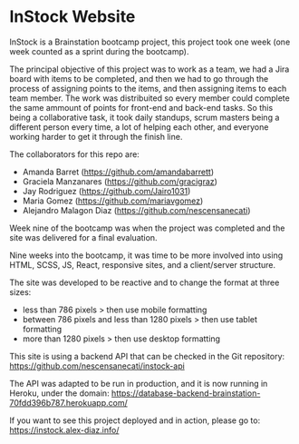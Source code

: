 # InStock Website
InStock is a Brainstation bootcamp project, this project took one week (one week counted as a sprint during the bootcamp).

The principal objective of this project was to work as a team, we had a Jira board with items to be completed, and then we had to go through the process of assigning points to the items, and then assigning items to each team member. The work was distribuited so every member could complete the same ammount of points for front-end and back-end tasks. So this being a collaborative task, it took daily standups, scrum masters being a different person every time, a lot of helping each other, and everyone working harder to get it through the finish line. 

The collaborators for this repo are: 
- Amanda Barret (https://github.com/amandabarrett)
- Graciela Manzanares (https://github.com/gracigraz)
- Jay Rodriguez (https://github.com/Jairo1031)
- Maria Gomez (https://github.com/mariavgomez)
- Alejandro Malagon Diaz (https://github.com/nescensanecati)

Week nine of the bootcamp was when the project was completed and the site was delivered for a final evaluation.

Nine weeks into the bootcamp, it was time to be more involved into using HTML, SCSS, JS, React, responsive sites, and a client/server structure.

The site was developed to be reactive and to change the format at three sizes:
- less than 786 pixels > then use mobile formatting
- between 786 pixels and less than 1280 pixels > then use tablet formatting
- more than 1280 pixels > then use desktop formatting

This site is using a backend API that can be checked in the Git repository: 
https://github.com/nescensanecati/instock-api

The API was adapted to be run in production, and it is now running in Heroku, under the domain: 
https://database-backend-brainstation-70fdd396b787.herokuapp.com/

If you want to see this project deployed and in action, please go to: 
https://instock.alex-diaz.info/
